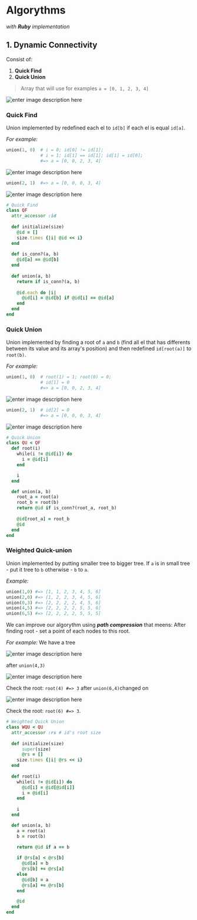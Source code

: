 # **Algorythms**
*with* ***Ruby*** *implementation*
## 1. Dynamic Connectivity
Consist of:

1) **Quick Find**
2) **Quick Union**

> Array that will use for examples `a = [0, 1, 2, 3, 4]`

![enter image description here](https://lh3.googleusercontent.com/0EGiNgJC1O64nWy9aWHa87CfU_0Rtsw8Rg7VaW6pTOs=s350)
### Quick Find
Union implemented by redefined each el to `id[b]` if each el is equal `id[a]`.

*For example:*
```ruby
union(1, 0)  # i = 0; id[0] != id[1];
             # i = 1; id[1] == id[1]; id[1] = id[0];
             #=> a = [0, 0, 2, 3, 4]
```
![enter image description here](https://lh3.googleusercontent.com/qsI5MMW2vV3xq8KGmrOzcXaLIym1DOZqPnG-FH4WutM=s250)
```ruby
union(2, 1)  #=> a = [0, 0, 0, 3, 4]
```
![enter image description here](https://lh3.googleusercontent.com/Rw2nEGbhJ4g3_enjbKxogdqZgrLB3oY9S5_-79gPiFw=s250)
```ruby
# Quick Find
class QF
  attr_accessor :id
  
  def initialize(size)
    @id = []
    size.times {|i| @id << i}
  end
  
  def is_conn?(a, b)
    @id[a] == @id[b]
  end
  
  def union(a, b)
    return if is_conn?(a, b)
    
    @id.each do |i|
      @id[i] = @id[b] if @id[i] == @id[a]
    end
  end
end
```
### Quick Union
Union implemented by finding a root of `a` and `b` (find all el that has differents between its value and its array's position) and then redefined `id[root(a)]` to `root(b)`.

*For example:*
```ruby
union(1, 0)  # root(1) = 1; root(0) = 0;
             # id[1] = 0
             #=> a = [0, 0, 2, 3, 4]
```
![enter image description here](https://lh3.googleusercontent.com/qsI5MMW2vV3xq8KGmrOzcXaLIym1DOZqPnG-FH4WutM=s250)
```ruby
union(2, 1)  # id[2] = 0
             #=> a = [0, 0, 0, 3, 4]
```
![enter image description here](https://lh3.googleusercontent.com/OQeFnYhNK8vYCm6foA-pfrI5sUHLTv6xE-JTemcS1w0=s250)
```ruby
# Quick Union
class QU < QF
  def root(i)
    while(i != @id[i]) do
      i = @id[i]
    end

    i
  end

  def union(a, b)
    root_a = root(a)
    root_b = root(b)
    return @id if is_conn?(root_a, root_b)
  
    @id[root_a] = root_b
    @id
  end
end
```
### Weighted Quick-union
Union implemented by putting smaller tree to bigger tree. If `a` is in small tree - put it tree to `b` otherwise - `b` to `a`.

*Example:*
```ruby
union(1,0) #=> [1, 1, 2, 3, 4, 5, 6]
union(2,0) #=> [1, 2, 2, 3, 4, 5, 6]
union(0,3) #=> [2, 2, 2, 2, 4, 5, 6]
union(4,5) #=> [2, 2, 2, 2, 5, 5, 6]
union(6,5) #=> [2, 2, 2, 2, 5, 5, 5]
```
We can improve our algorythm using ***path compression*** that meens: After finding root - set a point of each nodes to this root.

*For example:*
We have a tree

![enter image description here](https://lh3.googleusercontent.com/8DTvos-XdPwyTAPHj8HSYogJZB6OHxV6kroGv4a0z90=s300)

after `union(4,3)`

![enter image description here](https://lh3.googleusercontent.com/BY70lA5lMJcxg7HJPpVH1_xkX-tNgDmPp6Bwa2OX7ic=s300)

Check the root: `root(4) #=> 3`
after `union(6,4)`changed on

![enter image description here](https://lh3.googleusercontent.com/dmZ2kRXQ3gp3UCLIAPJ1d7MTP7j3MDMbL0IY_BKpb5c=s300)

Check the root: `root(6) #=> 3`.

```ruby
# Weighted Quick Union
class WQU < QU
  attr_accessor :rs # id's root size
  
  def initialize(size)
	  super(size)
	  @rs = []
    size.times {|i| @rs << i}
  end
  
  def root(i)
    while(i != @id[i]) do
      @id[i] = @id[@id[i]]
      i = @id[i]
    end
 
    i
  end

  def union(a, b)
    a = root(a)
    b = root(b)

    return @id if a == b
    
    if @rs[a] < @rs[b]
      @id[a] = b
      @rs[b] += @rs[a]
    else
      @id[b] = a
      @rs[a] += @rs[b]
    end

    @id
  end
end
```
